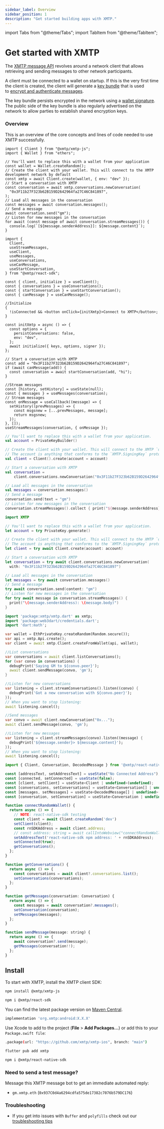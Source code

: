 ```yaml
---
sidebar_label: Overview
sidebar_position: 1
description: "Get started building apps with XMTP."
---
```


import Tabs from "@theme/Tabs";
import TabItem from "@theme/TabItem";

# Get started with XMTP

The [XMTP message API](/docs/concepts/architectural-overview#network-layer) revolves around a network client that allows retrieving and sending messages to other network participants.

A client must be connected to a wallet on startup. If this is the very first time the client is created, the client will generate a [key bundle](/docs/concepts/key-generation-and-usage) that is used to [encrypt and authenticate messages](/docs/concepts/invitation-and-message-encryption).

The key bundle persists encrypted in the network using a [wallet signature](/docs/concepts/account-signatures). The public side of the key bundle is also regularly advertised on the network to allow parties to establish shared encryption keys.

### Overview

This is an overview of the core concepts and lines of code needed to use XMTP successfully.

<Tabs groupId="sdk-langs">
<TabItem value="js" label="JavaScript" attributes={{className: "js_tab"}}>

```tsx
import { Client } from "@xmtp/xmtp-js";
import { Wallet } from "ethers";

// You'll want to replace this with a wallet from your application
const wallet = Wallet.createRandom();
// Create the client with your wallet. This will connect to the XMTP development network by default
const xmtp = await Client.create(wallet, { env: "dev" });
// Start a conversation with XMTP
const conversation = await xmtp.conversations.newConversation(
  "0x3F11b27F323b62B159D2642964fa27C46C841897",
);
// Load all messages in the conversation
const messages = await conversation.messages();
// Send a message
await conversation.send("gm");
// Listen for new messages in the conversation
for await (const message of await conversation.streamMessages()) {
  console.log(`[${message.senderAddress}]: ${message.content}`);
}
```

</TabItem>
<TabItem value="react" label="React"  attributes={{className: "react_tab"}}>

```tsx
import {
  Client,
  useStreamMessages,
  useClient,
  useMessages,
  useConversations,
  useCanMessage,
  useStartConversation,
} from "@xmtp/react-sdk";

const { client, initialize } = useClient();
const { conversations } = useConversations();
const { startConversation } = useStartConversation();
const { canMessage } = useCanMessage();

//Initialize
{
  !isConnected && <button onClick={initXmtp}>Connect to XMTP</button>;
}

const initXmtp = async () => {
  const options = {
    persistConversations: false,
    env: "dev",
  };
  await initialize({ keys, options, signer });
};

// Start a conversation with XMTP
const add = "0x3F11b27F323b62B159D2642964fa27C46C841897";
if (await canMessage(add)) {
  const conversation = await startConversation(add, "hi");
}

//Stream messages
const [history, setHistory] = useState(null);
const { messages } = useMessages(conversation);
// Stream messages
const onMessage = useCallback((message) => {
  setHistory((prevMessages) => {
    const msgsnew = [...prevMessages, message];
    return msgsnew;
  });
}, []);
useStreamMessages(conversation, { onMessage });
```

</TabItem>
<TabItem value="kotlin" label="Kotlin"  attributes={{className: "kotlin_tab"}}>

```kotlin
// You'll want to replace this with a wallet from your application.
val account = PrivateKeyBuilder()

// Create the client with your wallet. This will connect to the XMTP `dev` network by default.
// The account is anything that conforms to the `XMTP.SigningKey` protocol.
val client = Client().create(account = account)

// Start a conversation with XMTP
val conversation =
    client.conversations.newConversation("0x3F11b27F323b62B159D2642964fa27C46C841897")

// Load all messages in the conversation
val messages = conversation.messages()
// Send a message
conversation.send(text = "gm")
// Listen for new messages in the conversation
conversation.streamMessages().collect { print("${message.senderAddress}: ${message.body}") }
```

</TabItem>
<TabItem value="swift" label="Swift"  attributes={{className: "swift_tab"}}>

```swift
import XMTP

// You'll want to replace this with a wallet from your application.
let account = try PrivateKey.generate()

// Create the client with your wallet. This will connect to the XMTP `dev` network by default.
// The account is anything that conforms to the `XMTP.SigningKey` protocol.
let client = try await Client.create(account: account)

// Start a conversation with XMTP
let conversation = try await client.conversations.newConversation(
  with: "0x3F11b27F323b62B159D2642964fa27C46C841897")

// Load all messages in the conversation
let messages = try await conversation.messages()
// Send a message
try await conversation.send(content: "gm")
// Listen for new messages in the conversation
for try await message in conversation.streamMessages() {
  print("\(message.senderAddress): \(message.body)")
}
```

</TabItem>
<TabItem value="dart" label="Dart"  attributes={{className: "dart_tab"}}>

```dart
import 'package:xmtp/xmtp.dart' as xmtp;
import 'package:web3dart/credentials.dart';
import 'dart:math';

var wallet = EthPrivateKey.createRandom(Random.secure());
var api = xmtp.Api.create();
var client = await xmtp.Client.createFromWallet(api, wallet);

//List conversations
var conversations = await client.listConversations();
for (var convo in conversations) {
  debugPrint('Saying GM to ${convo.peer}');
  await client.sendMessage(convo, 'gm');
}

//Listen for new conversations
var listening = client.streamConversations().listen((convo) {
  debugPrint('Got a new conversation with ${convo.peer}');
});
// When you want to stop listening:
await listening.cancel();

//Send messages
var convo = await client.newConversation("0x...");
await client.sendMessage(convo, 'gm');

//Listen for new messages
var listening = client.streamMessages(convo).listen((message) {
  debugPrint('${message.sender}> ${message.content}');
});
// When you want to stop listening:
await listening.cancel();
```

</TabItem>
<TabItem value="rn" label="React Native"  attributes={{className: "rn_tab"}}>

```jsx
import { Client, Conversation, DecodedMessage } from '@xmtp/react-native-sdk';

const [addressText, setAddressText] = useState("No Connected Address");
const [connected, setConnected] = useState(false);
const [client, setClient] = useState<Client | undefined>(undefined);
const [conversations, setConversations] = useState<Conversation[] | undefined>(undefined);
const [messages, setMessages] = useState<DecodedMessage[] | undefined>(undefined);
const [conversation, setConversation] = useState<Conversation | undefined>(undefined);

function connectRandomWallet() {
  return async () => {
    // NOTE: react-native-sdk testing
    const client = await Client.createRandom('dev')
    setClient(client);
    const rnSDKAddress = await client.address;
    // const address: string = await callIntoWebview("connectRandomWallet");
    setAddressText('react-native-sdk npm address: ' + rnSDKAddress);
    setConnected(true);
    getConversations();
  };
}

function getConversations() {
  return async () => {
    const conversations = await client?.conversations.list();
    setConversations(conversations);
  };
}

function getMessages(conversation: Conversation) {
  return async () => {
    const messages = await conversation?.messages();
    setConversation(conversation);
    setMessages(messages);
  };
}

function sendMessage(message: string) {
  return async () => {
    await conversation?.send(message);
    getMessages(conversation!!);
  };
}
```

</TabItem>
</Tabs>

## Install

To start with XMTP, install the XMTP client SDK:

<Tabs groupId="sdk-langs">
<TabItem value="js" label="JavaScript"  attributes={{className: "js_tab"}}>

```bash
npm install @xmtp/xmtp-js
```

</TabItem>
<TabItem value="react" label="React"  attributes={{className: "react_tab"}}>

```bash
npm i @xmtp/react-sdk
```

</TabItem>
<TabItem value="kotlin" label="Kotlin"  attributes={{className: "kotlin_tab"}}>

You can find the latest package version on [Maven Central](https://central.sonatype.com/artifact/org.xmtp/android/0.0.5/versions).

```bash
implementation 'org.xmtp:android:X.X.X'
```

</TabItem>
<TabItem value="swift" label="Swift"  attributes={{className: "swift_tab"}}>

Use Xcode to add to the project (**File** > **Add Packages…**) or add this to your `Package.swift file`:

```bash
.package(url: "https://github.com/xmtp/xmtp-ios", branch: "main")
```

</TabItem>
<TabItem value="dart" label="Dart"  attributes={{className: "dart_tab"}}>

```bash
flutter pub add xmtp
```

</TabItem>
<TabItem value="rn" label="React Native"  attributes={{className: "rn_tab"}}>

```bash
npm i @xmtp/react-native-sdk
```

</TabItem>
</Tabs>

### Need to send a test message?

Message this XMTP message bot to get an immediate automated reply:

- `gm.xmtp.eth` (`0x937C0d4a6294cdfa575de17382c7076b579DC176`)

### Troubleshooting

- If you get into issues with `Buffer` and `polyfills` check out our [troubleshooting tips](/docs/developer-quickstart#troubleshooting)
